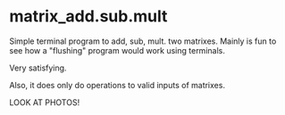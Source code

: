 # matrix_add.sub.mult

Simple terminal program to add, sub, mult. two matrixes. Mainly is fun to see how a "flushing" program would work using terminals.

Very satisfying. 

Also, it does only do operations to valid inputs of matrixes.

LOOK AT PHOTOS!
